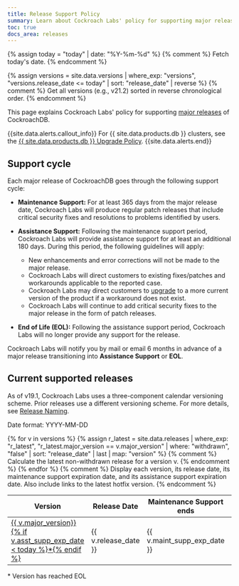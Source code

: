 ```yaml
---
title: Release Support Policy
summary: Learn about Cockroach Labs' policy for supporting major releases of CockroachDB.
toc: true
docs_area: releases
---
```


{% assign today = "today" | date: "%Y-%m-%d" %} {% comment %} Fetch today's date. {% endcomment %}

{% assign versions = site.data.versions | where_exp: "versions", "versions.release_date <= today" | sort: "release_date" | reverse %} {% comment %} Get all versions (e.g., v21.2) sorted in reverse chronological order. {% endcomment %}

This page explains Cockroach Labs' policy for supporting [major releases](../releases/) of CockroachDB.

{{site.data.alerts.callout_info}}
For {{ site.data.products.db }} clusters, see the [{{ site.data.products.db }} Upgrade Policy](../cockroachcloud/upgrade-policy.html).
{{site.data.alerts.end}}

## Support cycle

Each major release of CockroachDB goes through the following support cycle:

- **Maintenance Support:** For at least 365 days from the major release date, Cockroach Labs will produce regular patch releases that include critical security fixes and resolutions to problems identified by users.

- **Assistance Support:** Following the maintenance support period, Cockroach Labs will provide assistance support for at least an additional 180 days. During this period, the following guidelines will apply:
    - New enhancements and error corrections will not be made to the major release.
    - Cockroach Labs will direct customers to existing fixes/patches and workarounds applicable to the reported case.
    - Cockroach Labs may direct customers to [upgrade](../{{site.versions["stable"]}}/upgrade-cockroach-version.html) to a more current version of the product if a workaround does not exist.
    - Cockroach Labs will continue to add critical security fixes to the major release in the form of patch releases.

- **End of Life (EOL):** Following the assistance support period, Cockroach Labs will no longer provide any support for the release.

Cockroach Labs will notify you by mail or email 6 months in advance of a major release transitioning into **Assistance Support** or **EOL**.

## Current supported releases

As of v19.1, Cockroach Labs uses a three-component calendar versioning scheme. Prior releases use a different versioning scheme. For more details, see [Release Naming](index.html#release-naming).

Date format: YYYY-MM-DD

<table>
	<thead>
		<tr>
			<th>Version</th>
			<th>Release Date</th>
			<th>Maintenance Support ends</th>
			<th>Assistance Support ends (EOL Date)</th>
		</tr>
	</thead>
  {% for v in versions %}
    {% assign r_latest = site.data.releases | where_exp: "r_latest", "r_latest.major_version == v.major_version" | where: "withdrawn", "false" | sort: "release_date" | last | map: "version" %} {% comment %} Calculate the latest non-withdrawn release for a version v. {% endcomment %}
    <tr{% if v.asst_supp_exp_date < today %} class=eol{% endif %}>
      <td><a href="{{ r_latest }}.html">{{ v.major_version}}{% if v.asst_supp_exp_date < today %}*{% endif %}</a></td>
      <td>{{ v.release_date }}</td>
      <td>{{ v.maint_supp_exp_date }}</td>
      <td>{{ v.asst_supp_exp_date }}</td>
    </tr>
  {% endfor %} {% comment %} Display each version, its release date, its maintenance support expiration date, and its assistance support expiration date. Also include links to the latest hotfix version. {% endcomment %}
</table>

&#42; Version has reached EOL
